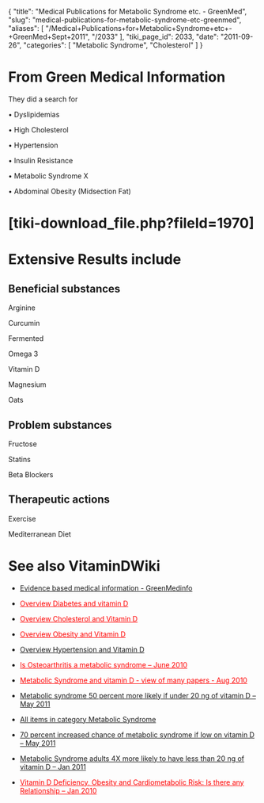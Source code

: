 {
  "title": "Medical Publications for Metabolic Syndrome etc. - GreenMed",
  "slug": "medical-publications-for-metabolic-syndrome-etc-greenmed",
  "aliases": [
    "/Medical+Publications+for+Metabolic+Syndrome+etc+-+GreenMed+Sept+2011",
    "/2033"
  ],
  "tiki_page_id": 2033,
  "date": "2011-09-26",
  "categories": [
    "Metabolic Syndrome",
    "Cholesterol"
  ]
}


# From Green Medical Information

They did a search for

• Dyslipidemias

• High Cholesterol

• Hypertension

• Insulin Resistance

• Metabolic Syndrome X

• Abdominal Obesity (Midsection Fat)

# <span>[tiki-download_file.php?fileId=1970]</span>

# Extensive Results include

## Beneficial substances

Arginine

Curcumin

Fermented

Omega 3

Vitamin D

Magnesium

Oats

## Problem substances

Fructose

Statins

Beta Blockers

## Therapeutic actions

Exercise

Mediterranean Diet

# See also VitaminDWiki

* [Evidence based medical information - GreenMedinfo](/posts/evidence-based-medical-information-greenmedinfo)

* <a href="/posts/overview-diabetes-and-vitamin-d" style="color: red; text-decoration: underline;" title="This link has an unknown page_id: 339">Overview Diabetes and vitamin D</a>

* <a href="/posts/overview-cholesterol-and-vitamin-d" style="color: red; text-decoration: underline;" title="This link has an unknown page_id: 754">Overview Cholesterol and Vitamin D</a>

* <a href="/posts/overview-obesity-and-vitamin-d" style="color: red; text-decoration: underline;" title="This link has an unknown page_id: 339">Overview Obesity and Vitamin D</a>

* [Overview Hypertension and Vitamin D](/posts/overview-hypertension-and-vitamin-d)

* <a href="/posts/is-osteoarthritis-a-metabolic-syndrome" style="color: red; text-decoration: underline;" title="This link has an unknown page_id: 540">Is Osteoarthritis a metabolic syndrome – June 2010</a>

* <a href="/posts/metabolic-syndrome-and-vitamin-d-view-of-many-papers" style="color: red; text-decoration: underline;" title="This link has an unknown page_id: 720">Metabolic Syndrome and vitamin D - view of many papers - Aug 2010</a>

* [Metabolic syndrome 50 percent more likely if under 20 ng of vitamin D – May 2011](/posts/metabolic-syndrome-50-percent-more-likely-if-under-20-ng-of-vitamin-d)

* [All items in category Metabolic Syndrome](https://www.VitaminDWiki.com/tiki-browse_categories.php?parentId=96&sort_mode=created_desc)

* [70 percent increased chance of metabolic syndrome if low on vitamin D – May 2011](/posts/70-percent-increased-chance-of-metabolic-syndrome-if-low-on-vitamin-d)

* [Metabolic Syndrome adults 4X more likely to have less than 20 ng of vitamin D – Jan 2011](/posts/metabolic-syndrome-adults-4x-more-likely-to-have-less-than-20-ng-of-vitamin-d)

* <a href="/posts/vitamin-d-deficiency-obesity-and-cardiometabolic-risk-is-there-any-relationship" style="color: red; text-decoration: underline;" title="This link has an unknown page_id: 717">Vitamin D Deficiency, Obesity and Cardiometabolic Risk: Is there any Relationship – Jan 2010</a>